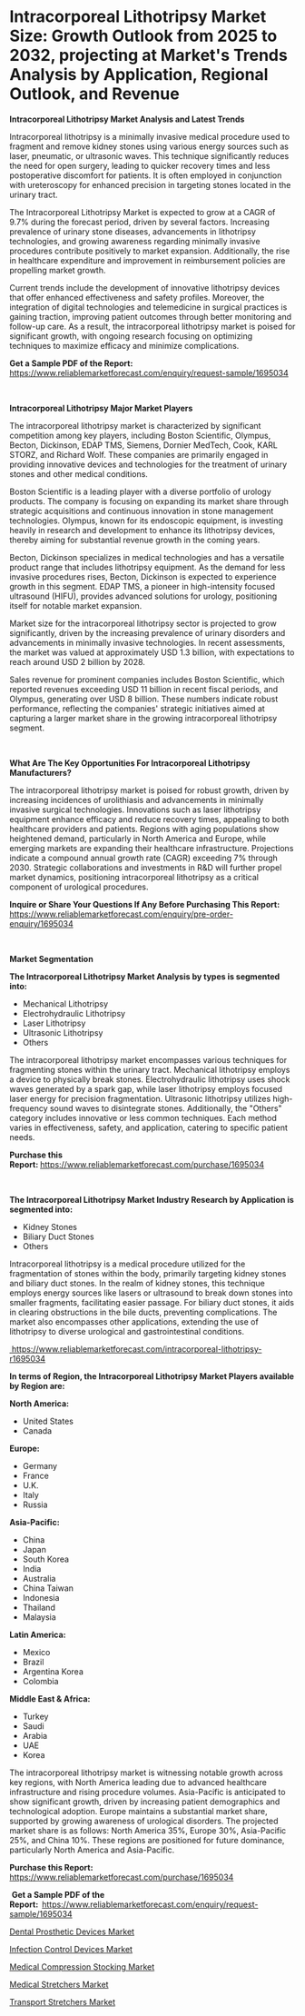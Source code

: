 <p><h1>Intracorporeal Lithotripsy Market Size: Growth Outlook from 2025 to 2032, projecting at Market's Trends Analysis by Application, Regional Outlook, and Revenue</h1></p><p><strong>Intracorporeal Lithotripsy Market Analysis and Latest Trends</strong></p>
<p><p>Intracorporeal lithotripsy is a minimally invasive medical procedure used to fragment and remove kidney stones using various energy sources such as laser, pneumatic, or ultrasonic waves. This technique significantly reduces the need for open surgery, leading to quicker recovery times and less postoperative discomfort for patients. It is often employed in conjunction with ureteroscopy for enhanced precision in targeting stones located in the urinary tract.</p><p>The Intracorporeal Lithotripsy Market is expected to grow at a CAGR of 9.7% during the forecast period, driven by several factors. Increasing prevalence of urinary stone diseases, advancements in lithotripsy technologies, and growing awareness regarding minimally invasive procedures contribute positively to market expansion. Additionally, the rise in healthcare expenditure and improvement in reimbursement policies are propelling market growth.</p><p>Current trends include the development of innovative lithotripsy devices that offer enhanced effectiveness and safety profiles. Moreover, the integration of digital technologies and telemedicine in surgical practices is gaining traction, improving patient outcomes through better monitoring and follow-up care. As a result, the intracorporeal lithotripsy market is poised for significant growth, with ongoing research focusing on optimizing techniques to maximize efficacy and minimize complications.</p></p>
<p><strong>Get a Sample PDF of the Report:&nbsp;</strong> <a href="https://www.reliablemarketforecast.com/enquiry/request-sample/1695034?utm_campaign=1897&utm_medium=2&utm_source=Github&utm_content=ia&utm_term=08032025&utm_id=intracorporeal-lithotripsy">https://www.reliablemarketforecast.com/enquiry/request-sample/1695034</a></p>
<p>&nbsp;</p>
<p><strong>Intracorporeal Lithotripsy Major Market Players</strong></p>
<p><p>The intracorporeal lithotripsy market is characterized by significant competition among key players, including Boston Scientific, Olympus, Becton, Dickinson, EDAP TMS, Siemens, Dornier MedTech, Cook, KARL STORZ, and Richard Wolf. These companies are primarily engaged in providing innovative devices and technologies for the treatment of urinary stones and other medical conditions.</p><p>Boston Scientific is a leading player with a diverse portfolio of urology products. The company is focusing on expanding its market share through strategic acquisitions and continuous innovation in stone management technologies. Olympus, known for its endoscopic equipment, is investing heavily in research and development to enhance its lithotripsy devices, thereby aiming for substantial revenue growth in the coming years.</p><p>Becton, Dickinson specializes in medical technologies and has a versatile product range that includes lithotripsy equipment. As the demand for less invasive procedures rises, Becton, Dickinson is expected to experience growth in this segment. EDAP TMS, a pioneer in high-intensity focused ultrasound (HIFU), provides advanced solutions for urology, positioning itself for notable market expansion.</p><p>Market size for the intracorporeal lithotripsy sector is projected to grow significantly, driven by the increasing prevalence of urinary disorders and advancements in minimally invasive technologies. In recent assessments, the market was valued at approximately USD 1.3 billion, with expectations to reach around USD 2 billion by 2028.</p><p>Sales revenue for prominent companies includes Boston Scientific, which reported revenues exceeding USD 11 billion in recent fiscal periods, and Olympus, generating over USD 8 billion. These numbers indicate robust performance, reflecting the companies' strategic initiatives aimed at capturing a larger market share in the growing intracorporeal lithotripsy segment.</p></p>
<p>&nbsp;</p>
<p><strong>What Are The Key Opportunities For Intracorporeal Lithotripsy Manufacturers?</strong></p>
<p><p>The intracorporeal lithotripsy market is poised for robust growth, driven by increasing incidences of urolithiasis and advancements in minimally invasive surgical technologies. Innovations such as laser lithotripsy equipment enhance efficacy and reduce recovery times, appealing to both healthcare providers and patients. Regions with aging populations show heightened demand, particularly in North America and Europe, while emerging markets are expanding their healthcare infrastructure. Projections indicate a compound annual growth rate (CAGR) exceeding 7% through 2030. Strategic collaborations and investments in R&D will further propel market dynamics, positioning intracorporeal lithotripsy as a critical component of urological procedures.</p></p>
<p><strong>Inquire or Share Your Questions If Any Before Purchasing This Report:</strong> <a href="https://www.reliablemarketforecast.com/enquiry/pre-order-enquiry/1695034?utm_campaign=1897&utm_medium=2&utm_source=Github&utm_content=ia&utm_term=08032025&utm_id=intracorporeal-lithotripsy">https://www.reliablemarketforecast.com/enquiry/pre-order-enquiry/1695034</a></p>
<p>&nbsp;</p>
<p><strong>Market Segmentation</strong></p>
<p><strong>The Intracorporeal Lithotripsy Market Analysis by types is segmented into:</strong></p>
<p><ul><li>Mechanical Lithotripsy</li><li>Electrohydraulic Lithotripsy</li><li>Laser Lithotripsy</li><li>Ultrasonic Lithotripsy</li><li>Others</li></ul></p>
<p><p>The intracorporeal lithotripsy market encompasses various techniques for fragmenting stones within the urinary tract. Mechanical lithotripsy employs a device to physically break stones. Electrohydraulic lithotripsy uses shock waves generated by a spark gap, while laser lithotripsy employs focused laser energy for precision fragmentation. Ultrasonic lithotripsy utilizes high-frequency sound waves to disintegrate stones. Additionally, the "Others" category includes innovative or less common techniques. Each method varies in effectiveness, safety, and application, catering to specific patient needs.</p></p>
<p><strong>Purchase this Report:&nbsp;</strong><a href="https://www.reliablemarketforecast.com/purchase/1695034?utm_campaign=1897&utm_medium=2&utm_source=Github&utm_content=ia&utm_term=08032025&utm_id=intracorporeal-lithotripsy">https://www.reliablemarketforecast.com/purchase/1695034</a></p>
<p>&nbsp;</p>
<p><strong>The Intracorporeal Lithotripsy Market Industry Research by Application is segmented into:</strong></p>
<p><ul><li>Kidney Stones</li><li>Biliary Duct Stones</li><li>Others</li></ul></p>
<p><p>Intracorporeal lithotripsy is a medical procedure utilized for the fragmentation of stones within the body, primarily targeting kidney stones and biliary duct stones. In the realm of kidney stones, this technique employs energy sources like lasers or ultrasound to break down stones into smaller fragments, facilitating easier passage. For biliary duct stones, it aids in clearing obstructions in the bile ducts, preventing complications. The market also encompasses other applications, extending the use of lithotripsy to diverse urological and gastrointestinal conditions.</p></p>
<p><a href="https://www.reliablemarketforecast.com/intracorporeal-lithotripsy-r1695034?utm_campaign=1897&utm_medium=2&utm_source=Github&utm_content=ia&utm_term=08032025&utm_id=intracorporeal-lithotripsy">&nbsp;https://www.reliablemarketforecast.com/intracorporeal-lithotripsy-r1695034</a></p>
<p><strong>In terms of Region, the Intracorporeal Lithotripsy Market Players available by Region are:</strong></p>
<p>
    <p> <strong> North America: </strong>
        <ul>
            <li>United States</li>
            <li>Canada</li>
        </ul>
        </p> 
    <p> <strong> Europe: </strong>
        <ul>
            <li>Germany</li>
            <li>France</li>
            <li>U.K.</li>
            <li>Italy</li>
            <li>Russia</li>
        </ul>
        </p> 
    <p> <strong> Asia-Pacific: </strong>
        <ul>
            <li>China</li>
            <li>Japan</li>
            <li>South Korea</li>
            <li>India</li>
            <li>Australia</li>
            <li>China Taiwan</li>
            <li>Indonesia</li>
            <li>Thailand</li>
            <li>Malaysia</li>
        </ul>
        </p> 
    <p> <strong> Latin America: </strong>
        <ul>
            <li>Mexico</li>
            <li>Brazil</li>
            <li>Argentina Korea</li>
            <li>Colombia</li>
        </ul>
        </p> 
    <p> <strong> Middle East & Africa: </strong>
        <ul>
            <li>Turkey</li>
            <li>Saudi</li>
            <li>Arabia</li>
            <li>UAE</li>
            <li>Korea</li>
        </ul>
    </p>
    </p>
<p><p>The intracorporeal lithotripsy market is witnessing notable growth across key regions, with North America leading due to advanced healthcare infrastructure and rising procedure volumes. Asia-Pacific is anticipated to show significant growth, driven by increasing patient demographics and technological adoption. Europe maintains a substantial market share, supported by growing awareness of urological disorders. The projected market share is as follows: North America 35%, Europe 30%, Asia-Pacific 25%, and China 10%. These regions are positioned for future dominance, particularly North America and Asia-Pacific.</p></p>
<p><strong>Purchase this Report: </strong><a href="https://www.reliablemarketforecast.com/purchase/1695034?utm_campaign=1897&utm_medium=2&utm_source=Github&utm_content=ia&utm_term=08032025&utm_id=intracorporeal-lithotripsy">https://www.reliablemarketforecast.com/purchase/1695034</a></p>
<p>&nbsp;<strong>Get a Sample PDF of the Report:&nbsp;&nbsp;</strong><a href="https://www.reliablemarketforecast.com/enquiry/request-sample/1695034?utm_campaign=1897&utm_medium=2&utm_source=Github&utm_content=ia&utm_term=08032025&utm_id=intracorporeal-lithotripsy">https://www.reliablemarketforecast.com/enquiry/request-sample/1695034</a></p>
<p><strong></strong></p>
<p><p><a href="https://github.com/rndwazeri/Market-Research-Report-List-1/blob/main/dental-prosthetic-devices-market.md?utm_campaign=1897&utm_medium=2&utm_source=Github&utm_content=ia&utm_term=08032025&utm_id=intracorporeal-lithotripsy">Dental Prosthetic Devices Market</a></p><p><a href="https://github.com/bloggglazaie/Market-Research-Report-List-1/blob/main/infection-control-devices-market.md?utm_campaign=1897&utm_medium=2&utm_source=Github&utm_content=ia&utm_term=08032025&utm_id=intracorporeal-lithotripsy">Infection Control Devices Market</a></p><p><a href="https://github.com/resiebustin/Market-Research-Report-List-1/blob/main/medical-compression-stocking-market.md?utm_campaign=1897&utm_medium=2&utm_source=Github&utm_content=ia&utm_term=08032025&utm_id=intracorporeal-lithotripsy">Medical Compression Stocking Market</a></p><p><a href="https://github.com/lolahberkik5/Market-Research-Report-List-1/blob/main/medical-stretchers-market.md?utm_campaign=1897&utm_medium=2&utm_source=Github&utm_content=ia&utm_term=08032025&utm_id=intracorporeal-lithotripsy">Medical Stretchers Market</a></p><p><a href="https://github.com/dubelsuehsik/Market-Research-Report-List-1/blob/main/transport-stretchers-market.md?utm_campaign=1897&utm_medium=2&utm_source=Github&utm_content=ia&utm_term=08032025&utm_id=intracorporeal-lithotripsy">Transport Stretchers Market</a></p></p>